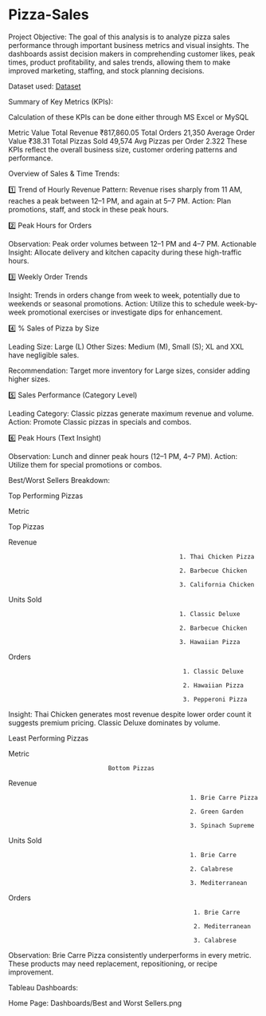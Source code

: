 # Pizza-Sales
Project Objective: 
The goal of this analysis is to analyze pizza sales performance through important business metrics and visual insights. The dashboards assist decision makers in comprehending customer likes, peak times, product profitability, and sales trends, allowing them to make improved marketing, staffing, and stock planning decisions. 

Dataset used:
<a href = "https://github.com/SanjayPillala/Pizza-Sales/blob/main/Data%20Model%20-%20Pizza%20Sales.csv">Dataset</a>

 
Summary of Key Metrics (KPIs): 

Calculation of these KPIs can be done either through MS Excel or MySQL 
 
Metric                                                                                      Value 
Total Revenue                                                                      ₹817,860.05 
Total Orders                                                                          21,350 
Average Order Value                                                         ₹38.31 
Total Pizzas Sold                                                                 49,574 
Avg Pizzas per Order                                                          2.322 
These KPIs reflect the overall business size, customer ordering patterns and performance. 
 
Overview of Sales & Time Trends: 
 
1️⃣ Trend of Hourly Revenue 
Pattern: Revenue rises sharply from 11 AM, reaches a peak between 12–1 PM, and again at 5–7 PM. 
Action: Plan promotions, staff, and stock in these peak hours. 
 
2️⃣ Peak Hours for Orders 
 
Observation: Peak order volumes between 12–1 PM and 4–7 PM. 
Actionable Insight: Allocate delivery and kitchen capacity during these high-traffic hours. 
 
3️⃣ Weekly Order Trends 
 
Insight: Trends in orders change from week to week, potentially due to weekends or seasonal promotions. 
Action: Utilize this to schedule week-by-week promotional exercises or investigate dips for enhancement. 
 
4️⃣ % Sales of Pizza by Size 
 
Leading Size: Large (L) 
Other Sizes: Medium (M), Small (S); XL and XXL have negligible sales. 
 
Recommendation: Target more inventory for Large sizes, consider adding higher sizes. 
 
5️⃣ Sales Performance (Category Level) 
 
Leading Category: Classic pizzas generate maximum revenue and volume. 
Action: Promote Classic pizzas in specials and combos. 
 
6️⃣ Peak Hours (Text Insight) 
 
Observation: Lunch and dinner peak hours (12–1 PM, 4–7 PM). 
Action: Utilize them for special promotions or combos. 

 

Best/Worst Sellers Breakdown: 

Top Performing Pizzas 

 

Metric 

Top Pizzas 

 

Revenue 

                                                    1. Thai Chicken Pizza 

                                                    2. Barbecue Chicken 

                                                    3. California Chicken 

 

Units Sold 

                                                    1. Classic Deluxe 

                                                    2. Barbecue Chicken 

                                                    3. Hawaiian Pizza 

 

Orders 

                                                     1. Classic Deluxe 

                                                     2. Hawaiian Pizza 

                                                     3. Pepperoni Pizza 

 

Insight: Thai Chicken generates most revenue despite lower order count it suggests premium pricing. Classic Deluxe dominates by volume. 

 

Least Performing Pizzas 

Metric 

                                Bottom Pizzas 

 

Revenue 

                                                       1. Brie Carre Pizza 

                                                       2. Green Garden 

                                                       3. Spinach Supreme 

 

Units Sold 

                                                       1. Brie Carre    

                                                       2. Calabrese 

                                                       3. Mediterranean 

 

Orders 

                                                        1. Brie Carre 

                                                        2. Mediterranean 

                                                        3. Calabrese 

 

Observation: Brie Carre Pizza consistently underperforms in every metric. These products may need replacement, repositioning, or recipe improvement. 

Tableau Dashboards: 

Home Page: 
Dashboards/Best and Worst Sellers.png

